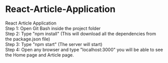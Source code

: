 # React-Article-Application
React Article Application <br>
Step 1: Open Git Bash inside the project folder <br>
Step 2: Type "npm install" (This will download all the dependencies from the package.json file)<br>
Step 3: Type "npm start" (The server will start)<br>
Step 4: Open any browser and type "localhost:3000" you will be able to see the Home page and Article page.<br>

